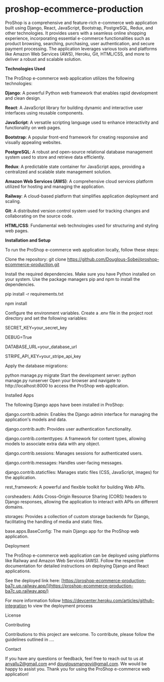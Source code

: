 # proshop-ecommerce-production

ProShop is a comprehensive and feature-rich e-commerce web application built using Django, React, JavaScript, Bootstrap, PostgreSQL, Redux, and other technologies. It provides users with a seamless online shopping experience, incorporating essential e-commerce functionalities such as product browsing, searching, purchasing, user authentication, and secure payment processing. The application leverages various tools and platforms like Amazon Web Services (AWS), Heroku, Git, HTML/CSS, and more to deliver a robust and scalable solution.


**Technologies Used**

The ProShop e-commerce web application utilizes the following technologies:

**Django**: A powerful Python web framework that enables rapid development and clean design.

**React**: A JavaScript library for building dynamic and interactive user interfaces using reusable components.

**JavaScript**: A versatile scripting language used to enhance interactivity and functionality on web pages.

**Bootstrap**: A popular front-end framework for creating responsive and visually appealing websites.

**PostgreSQL**: A robust and open-source relational database management system used to store and retrieve data efficiently.

**Redux**: A predictable state container for JavaScript apps, providing a centralized and scalable state management solution.

**Amazon Web Services (AWS)**: A comprehensive cloud services platform utilized for hosting and managing the application.

**Railway**: A cloud-based platform that simplifies application deployment and scaling.

**Git**: A distributed version control system used for tracking changes and collaborating on the source code.

**HTML/CSS**: Fundamental web technologies used for structuring and styling web pages.


**Installation and Setup**

To run the ProShop e-commerce web application locally, follow these steps:

Clone the repository:
git clone https://github.com/Douglous-Sobei/proshop-ecommerce-production.git


Install the required dependencies. Make sure you have Python installed on your system. Use the package managers pip and npm to install the dependencies.

pip install -r requirements.txt

npm install


Configure the environment variables. Create a .env file in the project root directory and set the following variables:

SECRET_KEY=your_secret_key

DEBUG=True

DATABASE_URL=your_database_url

STRIPE_API_KEY=your_stripe_api_key


Apply the database migrations:

python manage.py migrate
Start the development server:
python manage.py runserver
Open your browser and navigate to http://localhost:8000 to access the ProShop web application.


Installed Apps

The following Django apps have been installed in ProShop:

django.contrib.admin: Enables the Django admin interface for managing the application's models and data.

django.contrib.auth: Provides user authentication functionality.

django.contrib.contenttypes: A framework for content types, allowing models to associate extra data with any object.

django.contrib.sessions: Manages sessions for authenticated users.

django.contrib.messages: Handles user-facing messages.

django.contrib.staticfiles: Manages static files (CSS, JavaScript, images) for the application.

rest_framework: A powerful and flexible toolkit for building Web APIs.

corsheaders: Adds Cross-Origin Resource Sharing (CORS) headers to Django responses, allowing the application to interact with APIs on different domains.

storages: Provides a collection of custom storage backends for Django, facilitating the handling of media and static files.

base.apps.BaseConfig: The main Django app for the ProShop web application.


Deployment

The ProShop e-commerce web application can be deployed using platforms like Railway and Amazon Web Services (AWS). Follow the respective documentation for detailed instructions on deploying Django and React applications.  

See the deployed link here: [https://proshop-ecommerce-production-ba7c.up.railway.app/](https://proshop-ecommerce-production-ba7c.up.railway.app/)

For more information follow https://devcenter.heroku.com/articles/github-integration to view the deployment process


License


Contributing

Contributions to this project are welcome. To contribute, please follow the guidelines outlined in ....

Contact

If you have any questions or feedback, feel free to reach out to us at anyallu2@gmail.com and douglousmangoyi@gmail.com. We would be happy to assist you.
Thank you for using the ProShop e-commerce web application!
